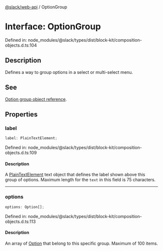 [@slack/web-api](../index.md) / OptionGroup

# Interface: OptionGroup

Defined in: node\_modules/@slack/types/dist/block-kit/composition-objects.d.ts:104

## Description

Defines a way to group options in a select or multi-select menu.

## See

[Option group object reference](https://api.slack.com/reference/block-kit/composition-objects#option_group).

## Properties

### label

```ts
label: PlainTextElement;
```

Defined in: node\_modules/@slack/types/dist/block-kit/composition-objects.d.ts:109

#### Description

A [PlainTextElement](PlainTextElement.md) text object that defines the label shown above this group of options.
Maximum length for the `text` in this field is 75 characters.

***

### options

```ts
options: Option[];
```

Defined in: node\_modules/@slack/types/dist/block-kit/composition-objects.d.ts:113

#### Description

An array of [Option](../type-aliases/Option.md) that belong to this specific group. Maximum of 100 items.
